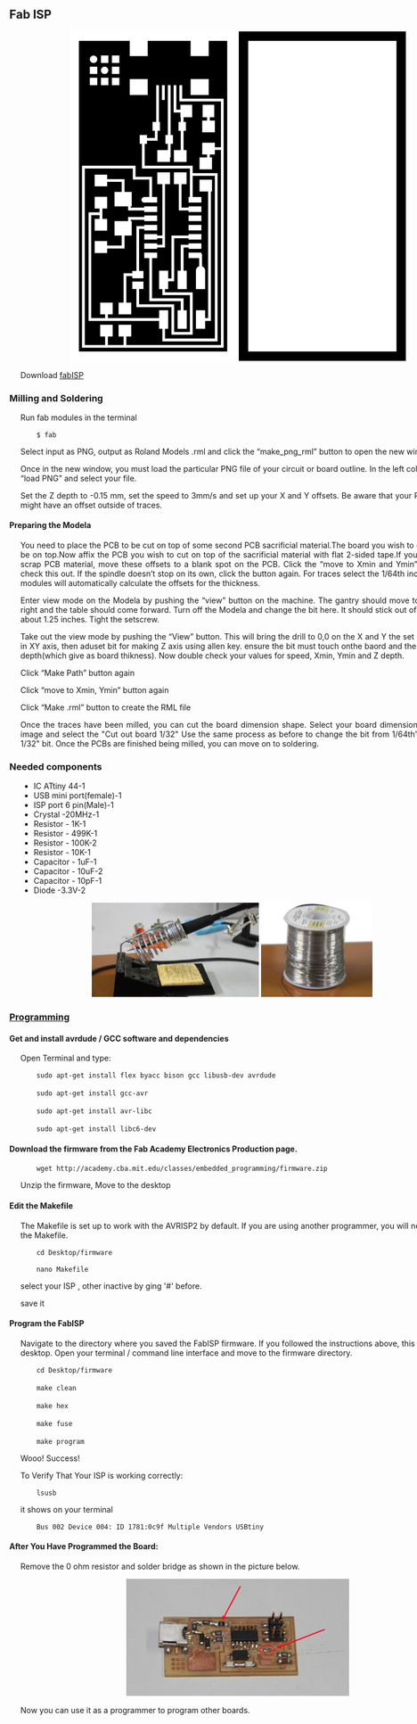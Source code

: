 <div style="width:800px; margin:0 auto;">

## Fab ISP
<div align="justify" style="margin-left:2.5%" style="margin-right:3%">

<center><img src="img/fabISP/hello.ISP.44.traces.png" width= "300"/> <img src="img/fabISP/hello.ISP.44.cutout.png" width= "300"/></center>

Download [fabISP](files/fabISP.zip)
</div>


### Milling and Soldering

<div align="justify" style="margin-left:2.5%" style="margin-right:3%">

Run fab modules in the terminal

```
    $ fab
```

Select input as PNG, output as Roland Models .rml and click the “make_png_rml” button to open the new window.

Once in the new window, you must load the particular PNG file of your circuit or board outline.  In the left column, click “load PNG”  and select your file.

Set the Z depth to -0.15 mm, set the speed to 3mm/s and set up your X and Y offsets.  Be aware that your PCB image might have an offset outside of traces.
</div>

#### Preparing the Modela


<div align="justify" style="margin-left:2.5%" style="margin-right:3%">

You need to place the PCB to be cut on top of some second PCB sacrificial material.The board you wish to cut should be on top.Now affix the PCB you wish to cut on top of the sacrificial material with flat 2-sided tape.If you are using scrap PCB material, move these offsets to a blank spot on the PCB. Click the “move to Xmin and Ymin” button to check this out.  If the spindle doesn’t stop on its own, click the button again. For traces select the 1/64th inch bit . Fab modules will automatically calculate the offsets for the thickness.
     
Enter view mode on the Modela by pushing the “view” button on the machine.  The gantry should move to the back right and the table should come forward.  Turn off the Modela and change the bit here.  It should stick out of the shank about 1.25 inches.  Tight the setscrew.

Take out the view mode by pushing the “View” button. This will bring the drill to 0,0 on the X and Y the set Origin pint in XY axis, then aduset bit for making Z axis using allen key. ensure the bit must touch onthe baord and the clearance depth(which give as board thikness).
Now double check your values for speed, Xmin, Ymin and Z depth.  
    
Click “Make Path” button again

Click “move to Xmin, Ymin” button again

Click “Make .rml” button to create the RML file
       
Once the traces have been milled, you can cut the board dimension shape.  Select your board dimension or cutout image and select the "Cut out board 1/32" Use the same process as before to change the bit from 1/64th" bit to the 1/32" bit. Once the PCBs are finished being milled, you can move on to soldering.

</div>
 
### Needed components
<div align="justify" style="margin-left:2.5%" style="margin-right:3%">

* IC ATtiny 44-1
* USB mini port(female)-1
* ISP port 6 pin(Male)-1
* Crystal -20MHz-1
* Resistor - 1K-1
* Resistor - 499K-1
* Resistor - 100K-2
* Resistor - 10K-1
* Capacitor - 1uF-1
* Capacitor - 10uF-2
* Capacitor - 10pF-1
* Diode -3.3V-2
</div>

<center><img src="img/fabISP/s1.JPG" width= "300"/> <img src="img/fabISP/s2.JPG" width= "200"/></center>

### [Programming](http://fabacademy.org/archives/2015/doc/programming_FabISP.html)


#### Get and install avrdude / GCC software and dependencies
<div align="justify" style="margin-left:2.5%" style="margin-right:3%">

Open Terminal and type:

```
    sudo apt-get install flex byacc bison gcc libusb-dev avrdude   

    sudo apt-get install gcc-avr 

    sudo apt-get install avr-libc 
    
    sudo apt-get install libc6-dev
```
</div>

#### Download the firmware from the Fab Academy Electronics Production page.
<div align="justify" style="margin-left:2.5%" style="margin-right:3%">

```
    wget http://academy.cba.mit.edu/classes/embedded_programming/firmware.zip 
```

Unzip the firmware, Move to the desktop
</div>
     
     
#### Edit the Makefile
<div align="justify" style="margin-left:2.5%" style="margin-right:3%">

The Makefile is set up to work with the AVRISP2 by default. If you are using another programmer, you will need to edit the Makefile.
```
    cd Desktop/firmware
```

```
    nano Makefile 
```
select your ISP , other inactive by ging '#' before.

save it
</div> 

#### Program the FabISP
<div align="justify" style="margin-left:2.5%" style="margin-right:3%">

Navigate to the directory where you saved the FabISP firmware. If you followed the instructions above, this will be the desktop.
Open your terminal / command line interface and move to the firmware directory.

```
    cd Desktop/firmware 

    make clean
    
    make hex
    
    make fuse
     
    make program
```
Wooo! Success! 

To Verify That Your ISP is working correctly:
```
    lsusb 
```
it shows on your terminal
```
    Bus 002 Device 004: ID 1781:0c9f Multiple Vendors USBtiny
```
</div>

#### After You Have Programmed the Board:
<div align="justify" style="margin-left:2.5%" style="margin-right:3%">

Remove the 0 ohm resistor and solder bridge as shown in the picture below.

<center><img src="img/fabISP/fabISP.JPG" width= "400"/></center>

Now you can use it as a programmer to program other boards. 

</div>
</div>